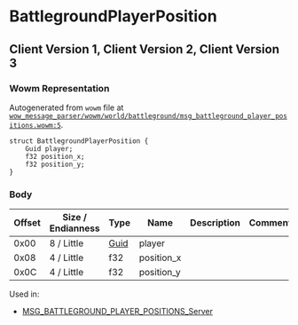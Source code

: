 # BattlegroundPlayerPosition

## Client Version 1, Client Version 2, Client Version 3

### Wowm Representation

Autogenerated from `wowm` file at [`wow_message_parser/wowm/world/battleground/msg_battleground_player_positions.wowm:5`](https://github.com/gtker/wow_messages/tree/main/wow_message_parser/wowm/world/battleground/msg_battleground_player_positions.wowm#L5).
```rust,ignore
struct BattlegroundPlayerPosition {
    Guid player;
    f32 position_x;
    f32 position_y;
}
```
### Body

| Offset | Size / Endianness | Type | Name | Description | Comment |
| ------ | ----------------- | ---- | ---- | ----------- | ------- |
| 0x00 | 8 / Little | [Guid](../spec/packed-guid.md) | player |  |  |
| 0x08 | 4 / Little | f32 | position_x |  |  |
| 0x0C | 4 / Little | f32 | position_y |  |  |


Used in:
* [MSG_BATTLEGROUND_PLAYER_POSITIONS_Server](msg_battleground_player_positions_server.md)

